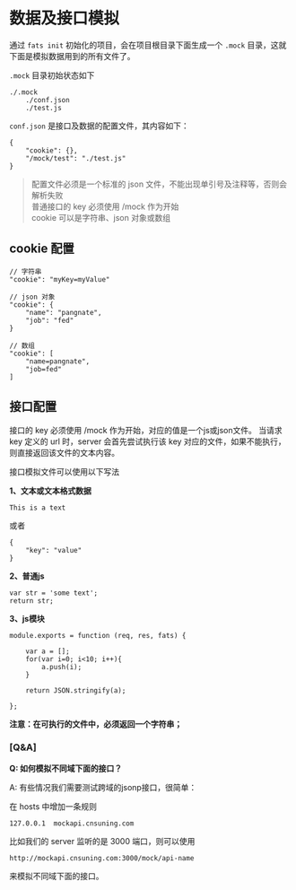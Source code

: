 # 数据及接口模拟

通过 `fats init` 初始化的项目，会在项目根目录下面生成一个 `.mock` 目录，这就下面是模拟数据用到的所有文件了。

`.mock` 目录初始状态如下

	./.mock
		./conf.json
		./test.js


`conf.json` 是接口及数据的配置文件，其内容如下：

	{
		"cookie": {},
		"/mock/test": "./test.js"
	}


> 配置文件必须是一个标准的 json 文件，不能出现单引号及注释等，否则会解析失败  
> 普通接口的 key 必须使用 /mock 作为开始  
> cookie 可以是字符串、json 对象或数组  

## cookie 配置

	// 字符串
	"cookie": "myKey=myValue"

	// json 对象
	"cookie": {
		"name": "pangnate",
		"job": "fed"
	}

	// 数组
	"cookie": [
		"name=pangnate",
		"job=fed"
	]

## 接口配置

接口的 key 必须使用 /mock 作为开始，对应的值是一个js或json文件。
当请求 key 定义的 url 时，server 会首先尝试执行该 key 对应的文件，如果不能执行，则直接返回该文件的文本内容。


接口模拟文件可以使用以下写法

**1、文本或文本格式数据**
	
	This is a text
或者

	{
		"key": "value"
	}
	
	
**2、普通js**

	var str = 'some text';
	return str;

**3、js模块**

	module.exports = function (req, res, fats) {
	
		var a = [];
		for(var i=0; i<10; i++){
			a.push(i);
		}
		
		return JSON.stringify(a);
	
	};


**注意：在可执行的文件中，必须返回一个字符串；**


### **[Q&A]**

**Q: 如何模拟不同域下面的接口？**

A: 有些情况我们需要测试跨域的jsonp接口，很简单：

在 hosts 中增加一条规则

	127.0.0.1  mockapi.cnsuning.com

比如我们的 server 监听的是 3000 端口，则可以使用
	
	http://mockapi.cnsuning.com:3000/mock/api-name

来模拟不同域下面的接口。

